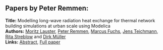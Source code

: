 <h2>Papers by Peter Remmen:</h2>
<p>
<b>Title:</b> Modelling long-wave radiation heat exchange for thermal network building simulations at urban scale using Modelica<br />
<b>Authors:</b> <a href="../authors/author_189.html">Moritz Lauster</a>, <a href="../authors/author_255.html">Peter Remmen</a>, <a href="../authors/author_99.html">Marcus Fuchs</a>, <a href="../authors/author_303.html">Jens Teichmann</a>, <a href="../authors/author_294.html">Rita Streblow</a> and <a href="../authors/author_217.html">Dirk Müller</a><br />
<b>Links:</b> <a href="../abstracts/abstract_14.pdf">Abstract</a>, <a href="../submissions/ECP14096125_LausterRemmenFuchsTeichmannStreblowMuller.pdf">Full paper</a>
</p>